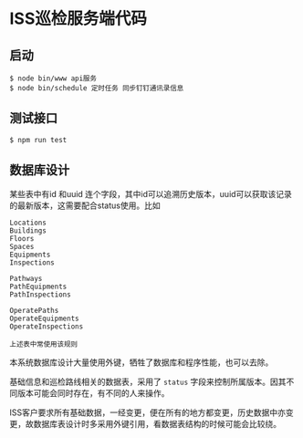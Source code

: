 # ISS巡检服务端代码

## 启动
```
$ node bin/www api服务
$ node bin/schedule 定时任务 同步钉钉通讯录信息
```

## 测试接口
```
$ npm run test

```

## 数据库设计
某些表中有id 和uuid 连个字段，其中id可以追溯历史版本，uuid可以获取该记录的最新版本，这需要配合status使用。比如
```
Locations
Buildings
Floors
Spaces
Equipments
Inspections

Pathways
PathEquipments
PathInspections

OperatePaths
OperateEquipments
OperateInspections

上述表中常使用该规则
```

本系统数据库设计大量使用外键，牺牲了数据库和程序性能，也可以去除。

基础信息和巡检路线相关的数据表，采用了 `status` 字段来控制所属版本。因其不同版本可能会同时存在，有不同的人来操作。

ISS客户要求所有基础数据，一经变更，便在所有的地方都变更，历史数据中亦变更，故数据库表设计时多采用外键引用，看数据表结构的时候可能会比较绕。